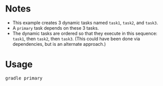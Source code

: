 
# Notes

* This example creates 3 dynamic tasks named `task1`, `task2`, and `task3`.
* A `primary` task depends on these 3 tasks. 
* The dynamic tasks are ordered so that they execute in this sequence: `task1`, then `task2`, then `task3`. (This could have been done via dependencies, but is an alternate approach.)
    
# Usage

<pre>
gradle primary
</pre>

